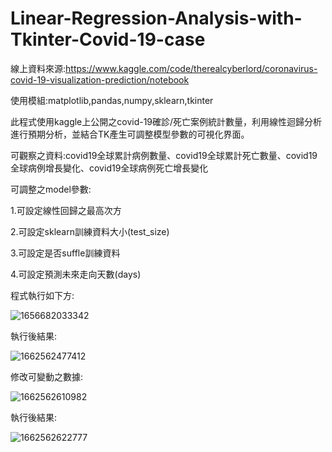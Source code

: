 # Linear-Regression-Analysis-with-Tkinter-Covid-19-case

線上資料來源:https://www.kaggle.com/code/therealcyberlord/coronavirus-covid-19-visualization-prediction/notebook

使用模組:matplotlib,pandas,numpy,sklearn,tkinter

此程式使用kaggle上公開之covid-19確診/死亡案例統計數量，利用線性迴歸分析進行預期分析，並結合TK產生可調整模型參數的可視化界面。

可觀察之資料:covid19全球累計病例數量、covid19全球累計死亡數量、covid19全球病例增長變化、covid19全球病例死亡增長變化

可調整之model參數:

1.可設定線性回歸之最高次方

2.可設定sklearn訓練資料大小(test_size)

3.可設定是否suffle訓練資料

4.可設定預測未來走向天數(days)

程式執行如下方:

![1656682033342](https://user-images.githubusercontent.com/103618758/176903918-76c29eff-ab85-4307-a4f1-ef5ebf81a92f.jpg)

執行後結果:

![1662562477412](https://user-images.githubusercontent.com/103618758/188911079-ad6017df-f525-4597-a37b-b4bf9e21c6f4.jpg)

修改可變動之數據:

![1662562610982](https://user-images.githubusercontent.com/103618758/188911164-365e3cbc-6aa4-48f3-8ab7-c3dd0c0bd845.jpg)

執行後結果:

![1662562622777](https://user-images.githubusercontent.com/103618758/188911210-194b1fa7-8730-46cd-b4cb-eff8ead44edb.jpg)
